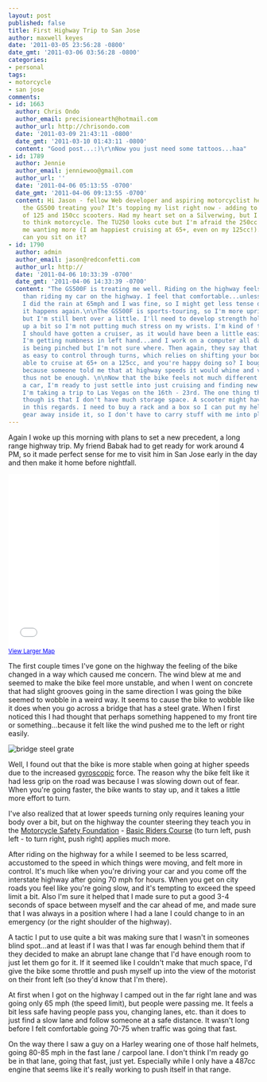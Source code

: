```yaml
---
layout: post
published: false
title: First Highway Trip to San Jose
author: maxwell keyes
date: '2011-03-05 23:56:28 -0800'
date_gmt: '2011-03-06 03:56:28 -0800'
categories:
- personal
tags:
- motorcycle
- san jose
comments:
- id: 1663
  author: Chris Ondo
  author_email: precisionearth@hotmail.com
  author_url: http://chrisondo.com
  date: '2011-03-09 21:43:11 -0800'
  date_gmt: '2011-03-10 01:43:11 -0800'
  content: "Good post...:)\r\nNow you just need some tattoos...haa"
- id: 1789
  author: Jennie
  author_email: jenniewoo@gmail.com
  author_url: ''
  date: '2011-04-06 05:13:55 -0700'
  date_gmt: '2011-04-06 09:13:55 -0700'
  content: Hi Jason - fellow Web developer and aspiring motorcyclist here. :) How's
    the GS500 treating you? It's topping my list right now - adding to my little stable
    of 125 and 150cc scooters. Had my heart set on a Silverwing, but I'm starting
    to think motorcycle. The TU250 looks cute but I'm afraid the 250cc will leave
    me wanting more (I am happiest cruising at 65+, even on my 125cc!). How upright
    can you sit on it?
- id: 1790
  author: admin
  author_email: jason@redconfetti.com
  author_url: http://
  date: '2011-04-06 10:33:39 -0700'
  date_gmt: '2011-04-06 14:33:39 -0700'
  content: "The GS500F is treating me well. Riding on the highway feels no different
    than riding my car on the highway. I feel that comfortable...unless it's raining.
    I did the rain at 65mph and I was fine, so I might get less tense doing that when
    it happens again.\n\nThe GS500F is sports-touring, so I'm more upright than others,
    but I'm still bent over a little. I'll need to develop strength holding myself
    up a bit so I'm not putting much stress on my wrists. I'm kind of thinking that
    I should have gotten a cruiser, as it would have been a little easier on my wrists.
    I'm getting numbness in left hand...and I work on a computer all day...some nerve
    is being pinched but I'm not sure where. Then again, they say that cruisers aren't
    as easy to control through turns, which relies on shifting your body weight.\n\nYou're
    able to cruise at 65+ on a 125cc, and you're happy doing so? I bought the GS500
    because someone told me that at highway speeds it would whine and vibrate, and
    thus not be enough. \n\nNow that the bike feels not much different than driving
    a car, I'm ready to just settle into just cruising and finding new places to visit.
    I'm taking a trip to Las Vegas on the 16th - 23rd. The one thing that gets me
    though is that I don't have much storage space. A scooter might have been nicer
    in this regards. I need to buy a rack and a box so I can put my helmet and other
    gear away inside it, so I don't have to carry stuff with me into places I visit."
---
```


Again I woke up this morning with plans to set a new precedent, a long range
highway trip. My friend Babak had to get ready for work around 4 PM, so it made
perfect sense for me to visit him in San Jose early in the day and then make it
home before nightfall.

<iframe width="425" height="350" frameborder="0" scrolling="no" marginheight="0"
  marginwidth="0"
  src="//maps.google.com/maps?f=d&amp;source=s_d&amp;saddr=Blake+St,+Berkeley,+CA+94704&amp;daddr=37.81155,-122.19894+to:Payne+Avenue,+San+Jose,+CA+95117&amp;hl=en&amp;geocode=FSm_QQId8F22-Cm5GjmrhX6FgDFJVKFPhzTP5w%3BFV71QAIdZGS3-ClvRJY7uIePgDEsC8aAp10a1A%3BFWgrOQIdU-66-CmdBURTzMqPgDFj7qQEDQTAWA&amp;mra=dpe&amp;mrsp=1&amp;sz=10&amp;via=1&amp;sll=37.582155,-122.090785&amp;sspn=0.814044,1.259308&amp;ie=UTF8&amp;ll=37.582155,-122.090785&amp;spn=0.761817,1.167297&amp;z=9&amp;output=embed"
></iframe><br />
<small>
  <a  href="http://maps.google.com/maps?f=d&amp;source=embed&amp;saddr=Blake+St,+Berkeley,+CA+94704&amp;daddr=37.81155,-122.19894+to:Payne+Avenue,+San+Jose,+CA+95117&amp;hl=en&amp;geocode=FSm_QQId8F22-Cm5GjmrhX6FgDFJVKFPhzTP5w%3BFV71QAIdZGS3-ClvRJY7uIePgDEsC8aAp10a1A%3BFWgrOQIdU-66-CmdBURTzMqPgDFj7qQEDQTAWA&amp;mra=dpe&amp;mrsp=1&amp;sz=10&amp;via=1&amp;sll=37.582155,-122.090785&amp;sspn=0.814044,1.259308&amp;ie=UTF8&amp;ll=37.582155,-122.090785&amp;spn=0.761817,1.167297&amp;z=9"
    style="color:#0000FF;text-align:left">
    View Larger Map
  </a>
</small>

The first couple times I've gone on the highway the feeling of the bike changed
in a way which caused me concern. The wind blew at me and seemed to make the
bike feel more unstable, and when I went on concrete that had slight grooves
going in the same direction I was going the bike seemed to wobble in a weird
way. It seems to cause the bike to wobble like it does when you go across a
bridge that has a steel grate. When I first noticed this I had thought that
perhaps something happened to my front tire or something...because it felt like
the wind pushed me to the left or right easily.

![bridge steel grate]({{site.assets.url_prefix}}/images/posts/bridge-steel-grate.png "bridge steel grate")

Well, I found out that the bike is more stable when going at higher speeds due
to the increased [gyroscopic](http://en.wikipedia.org/wiki/Gyroscope) force. The
reason why the bike felt like it had less grip on the road was because I was
slowing down out of fear. When you're going faster, the bike wants to stay up,
and it takes a little more effort to turn.

I've also realized that at lower speeds turning only requires leaning your body
over a bit, but on the highway the counter steering they teach you in the
[Motorcycle Safety Foundation](http://www.msf-usa.org/) - [Basic Riders
Course](http://www.msf-usa.org/students.aspx#brc-brc) (to turn left, push left -
to turn right, push right) applies much more.

After riding on the highway for a while I seemed to be less scarred, accustomed
to the speed in which things were moving, and felt more in control. It's much
like when you're driving your car and you come off the interstate highway after
going 70 mph for hours. When you get on city roads you feel like you're going
slow, and it's tempting to exceed the speed limit a bit. Also I'm sure it helped
that I made sure to put a good 3-4 seconds of space between myself and the car
ahead of me, and made sure that I was always in a position where I had a lane I
could change to in an emergency (or the right shoulder of the highway).

A tactic I put to use quite a bit was making sure that I wasn't in someones
blind spot...and at least if I was that I was far enough behind them that if
they decided to make an abrupt lane change that I'd have enough room to just let
them go for it. If it seemed like I couldn't make that much space, I'd give the
bike some throttle and push myself up into the view of the motorist on their
front left (so they'd know that I'm there).

At first when I got on the highway I camped out in the far right lane and was
going only 65 mph (the speed limit), but people were passing me. It feels a bit
less safe having people pass you, changing lanes, etc. than it does to just find
a slow lane and follow someone at a safe distance. It wasn't long before I felt
comfortable going 70-75 when traffic was going that fast.

On the way there I saw a guy on a Harley wearing one of those half helmets,
going 80-85 mph in the fast lane / carpool lane. I don't think I'm ready go be
in that lane, going that fast, just yet. Especially while I only have a 487cc
engine that seems like it's really working to push itself in that range.
